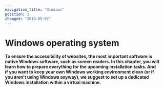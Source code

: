 ```yaml
---
navigation_title: "Windows"
position: 1
changed: "2018-05-02"
---
```


# Windows operating system

**To ensure the accessibility of websites, the most important software is native Windows software, such as screen readers. In this chapter, you will learn how to prepare everything for the upcoming installation tasks. And if you want to keep your own Windows working environment clean (or if you aren't using Windows anyway), we suggest to set up a dedicated Windows installation within a virtual machine.**
